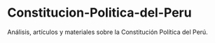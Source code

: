 # Constitucion-Politica-del-Peru
Análisis, artículos y materiales sobre la Constitución Política del Perú.
